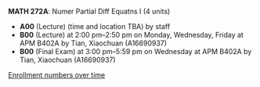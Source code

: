 **MATH 272A**: Numer Partial Diff Equatns I (4 units)

- **A00** (Lecture) (time and location TBA) by staff
- **B00** (Lecture) at 2:00 pm–2:50 pm on Monday, Wednesday, Friday at APM B402A by Tian, Xiaochuan (A16690937)
- **B00** (Final Exam) at 3:00 pm–5:59 pm on Wednesday at APM B402A by Tian, Xiaochuan (A16690937)

[Enrollment numbers over time](./MATH272A.tsv)
